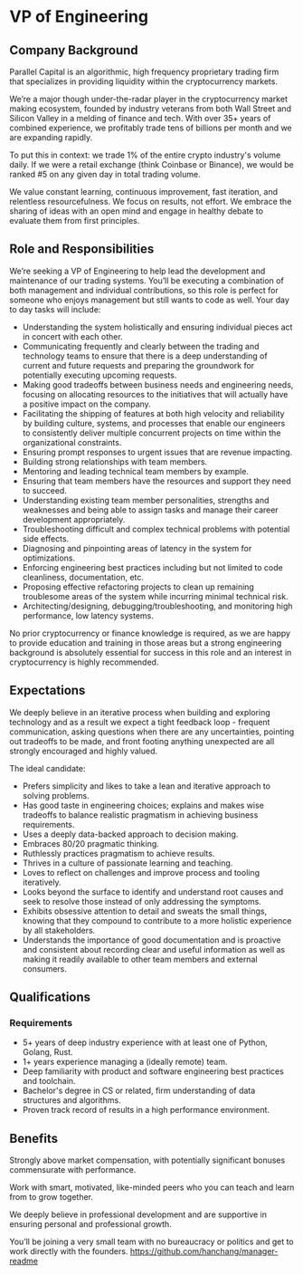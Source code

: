 # VP of Engineering

## Company Background

Parallel Capital is an algorithmic, high frequency proprietary trading firm that specializes in providing liquidity within the cryptocurrency markets.

We’re a major though under-the-radar player in the cryptocurrency market making ecosystem, founded by industry veterans from both Wall Street and Silicon Valley in a melding of finance and tech. With over 35+ years of combined experience, we profitably trade tens of billions per month and we are expanding rapidly.

To put this in context: we trade 1% of the entire crypto industry's volume daily. If we were a retail exchange (think Coinbase or Binance), we would be ranked #5 on any given day in total trading volume.

We value constant learning, continuous improvement, fast iteration, and relentless resourcefulness. We focus on results, not effort. We embrace the sharing of ideas with an open mind and engage in healthy debate to evaluate them from first principles.

## Role and Responsibilities

We’re seeking a VP of Engineering to help lead the development and maintenance of our trading systems. You’ll be executing a combination of both management and individual contributions, so this role is perfect for someone who enjoys management but still wants to code as well. Your day to day tasks will include:

* Understanding the system holistically and ensuring individual pieces act in concert with each other.
* Communicating frequently and clearly between the trading and technology teams to ensure that there is a deep understanding of current and future requests and preparing the groundwork for potentially executing upcoming requests.
* Making good tradeoffs between business needs and engineering needs, focusing on allocating resources to the initiatives that will actually have a positive impact on the company.
* Facilitating the shipping of features at both high velocity and reliability by building culture, systems, and processes that enable our engineers to consistently deliver multiple concurrent projects on time within the organizational constraints.
* Ensuring prompt responses to urgent issues that are revenue impacting.
* Building strong relationships with team members.
* Mentoring and leading technical team members by example.
* Ensuring that team members have the resources and support they need to succeed.
* Understanding existing team member personalities, strengths and weaknesses and being able to assign tasks and manage their career development appropriately.
* Troubleshooting difficult and complex technical problems with potential side effects.
* Diagnosing and pinpointing areas of latency in the system for optimizations.
* Enforcing engineering best practices including but not limited to code cleanliness, documentation, etc.
* Proposing effective refactoring projects to clean up remaining troublesome areas of the system while incurring minimal technical risk.
* Architecting/designing, debugging/troubleshooting, and monitoring high performance, low latency systems.

No prior cryptocurrency or finance knowledge is required, as we are happy to provide education and training in those areas but a strong engineering background is absolutely essential for success in this role and an interest in cryptocurrency is highly recommended.

## Expectations

We deeply believe in an iterative process when building and exploring technology and as a result we expect a tight feedback loop - frequent communication, asking questions when there are any uncertainties, pointing out tradeoffs to be made, and front footing anything unexpected are all strongly encouraged and highly valued.

The ideal candidate:

* Prefers simplicity and likes to take a lean and iterative approach to solving problems.
* Has good taste in engineering choices; explains and makes wise tradeoffs to balance realistic pragmatism in achieving business requirements.
* Uses a deeply data-backed approach to decision making.
* Embraces 80/20 pragmatic thinking.
* Ruthlessly practices pragmatism to achieve results.
* Thrives in a culture of passionate learning and teaching.
* Loves to reflect on challenges and improve process and tooling iteratively.
* Looks beyond the surface to identify and understand root causes and seek to resolve those instead of only addressing the symptoms.
* Exhibits obsessive attention to detail and sweats the small things, knowing that they compound to contribute to a more holistic experience by all stakeholders.
* Understands the importance of good documentation and is proactive and consistent about recording clear and useful information as well as making it readily available to other team members and external consumers.

## Qualifications

### Requirements

* 5+ years of deep industry experience with at least one of Python, Golang, Rust.
* 1+ years experience managing a (ideally remote) team.
* Deep familiarity with product and software engineering best practices and toolchain.
* Bachelor's degree in CS or related, firm understanding of data structures and algorithms.
* Proven track record of results in a high performance environment.

## Benefits

Strongly above market compensation, with potentially significant bonuses commensurate with performance.

Work with smart, motivated, like-minded peers who you can teach and learn from to grow together.

We deeply believe in professional development and are supportive in ensuring personal and professional growth.

You’ll be joining a very small team with no bureaucracy or politics and get to work directly with the founders. https://github.com/hanchang/manager-readme
